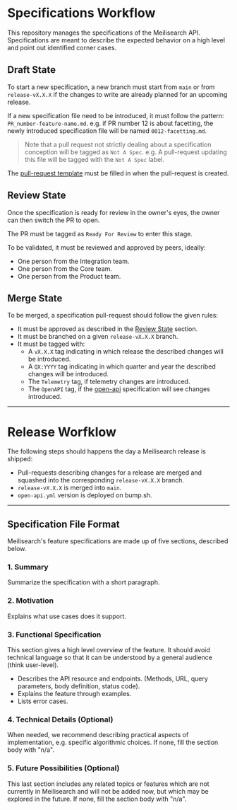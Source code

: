 # Specifications Workflow

This repository manages the specifications of the Meilisearch API. Specifications are meant to describe the expected behavior on a high level and point out identified corner cases.

## Draft State

To start a new specification, a new branch must start from `main` or from `release-vX.X.X` if the changes to write are already planned for an upcoming release.

If a new specification file need to be introduced, it must follow the pattern: `PR_number-feature-name.md`. e.g. if PR number 12 is about facetting, the newly introduced specification file will be named `0012-facetting.md`.

> Note that a pull request not strictly dealing about a specification conception will be tagged as `Not A Spec`. e.g. A pull-request updating this file will be tagged with the `Not A Spec` label.

The [pull-request template](pull_request_template.md) must be filled in when the pull-request is created.

## Review State

Once the specification is ready for review in the owner's eyes, the owner can then switch the PR to open.

The PR must be tagged as `Ready For Review` to enter this stage.

To be validated, it must be reviewed and approved by peers, ideally:

- One person from the Integration team.
- One person from the Core team.
- One person from the Product team.

## Merge State

To be merged, a specification pull-request should follow the given rules:

- It must be approved as described in the [Review State](#review-state) section.
- It must be branched on a given `release-vX.X.X` branch.
- It must be tagged with:
  - A `vX.X.X` tag indicating in which release the described changes will be introduced.
  - A `QX:YYYY` tag indicating in which quarter and year the described changes will be introduced.
  - The `Telemetry` tag, if telemetry changes are introduced.
  - The `OpenAPI` tag, if the [open-api](open-api.yaml) specification will see changes introduced.

---

# Release Worfklow

The following steps should happens the day a Meilisearch release is shipped:

- Pull-requests describing changes for a release are merged and squashed into the corresponding `release-vX.X.X` branch.
- `release-vX.X.X` is merged into `main`.
- `open-api.yml` version is deployed on bump.sh.

---

## Specification File Format

Meilisearch's feature specifications are made up of five sections, described below.

### 1. Summary

Summarize the specification with a short paragraph.

### 2. Motivation

Explains what use cases does it support.

### 3. Functional Specification

This section gives a high level overview of the feature. It should avoid technical language so that it can be understood by a general audience (think user-level).

- Describes the API resource and endpoints. (Methods, URL, query parameters, body definition, status code).
- Explains the feature through examples.
- Lists error cases.

### 4. Technical Details (Optional)

When needed, we recommend describing practical aspects of implementation, e.g. specific algorithmic choices. If none, fill the section body with "n/a".

### 5. Future Possibilities (Optional)

This last section includes any related topics or features which are not currently in Meilisearch and will not be added now, but which may be explored in the future. If none, fill the section body with "n/a".
